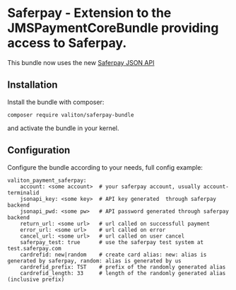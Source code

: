 # Saferpay - Extension to the JMSPaymentCoreBundle providing access to Saferpay.

This bundle now uses the new [Saferpay JSON API](http://saferpay.github.io/jsonapi/1.2/)

Installation
------------

Install the bundle with composer:

```
composer require valiton/saferpay-bundle
```

and activate the bundle in your kernel.


Configuration
-------------

Configure the bundle according to your needs, full config example:

```
valiton_payment_saferpay:
    account: <some account>  # your saferpay account, usually account-terminalid
    jsonapi_key: <some key>  # API key generated  through saferpay backend
    jsonapi_pwd: <some pw>   # API password generated through saferpay backend
    return_url: <some url>   # url called on successfull payment
    error_url: <some url>    # url called on error
    cancel_url: <some url>   # url called on user cancel
    saferpay_test: true      # use the saferpay test system at test.saferpay.com
    cardrefid: new|random    # create card alias: new: alias is generated by saferpay, random: alias is generated by us
    cardrefid_prefix: TST    # prefix of the randomly generated alias
    cardrefid_length: 33     # length of the randomly generated alias (inclusive prefix)
```
